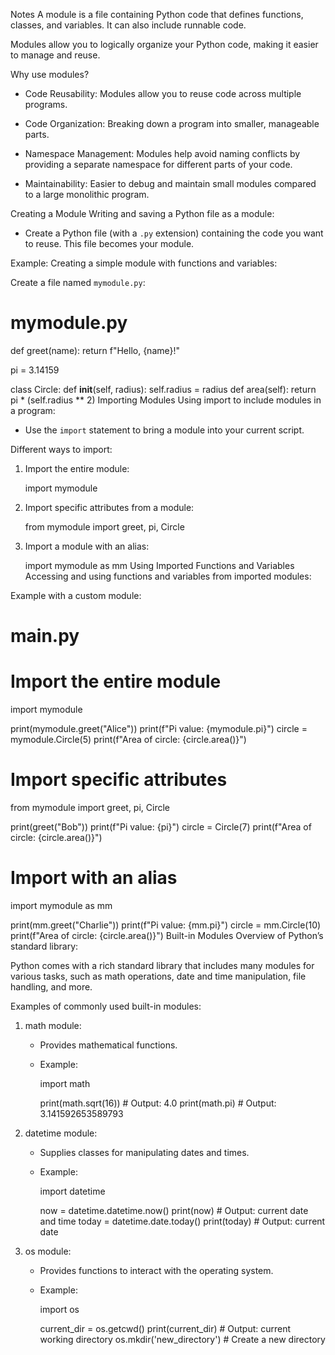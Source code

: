 Notes
A module is a file containing Python code that defines functions, classes, and variables. It can also include runnable code.

Modules allow you to logically organize your Python code, making it easier to manage and reuse.

Why use modules?
- Code Reusability: Modules allow you to reuse code across multiple programs.

- Code Organization: Breaking down a program into smaller, manageable parts.

- Namespace Management: Modules help avoid naming conflicts by providing a separate namespace for different parts of your code.

- Maintainability: Easier to debug and maintain small modules compared to a large monolithic program.

Creating a Module
Writing and saving a Python file as a module:

- Create a Python file (with a `.py` extension) containing the code you want to reuse. This file becomes your module.

Example: Creating a simple module with functions and variables:

Create a file named `mymodule.py`:

# mymodule.py
def greet(name):
    return f"Hello, {name}!"

pi = 3.14159

class Circle:
    def __init__(self, radius):
        self.radius = radius
    def area(self):
        return pi * (self.radius ** 2)
Importing Modules
Using import to include modules in a program:

- Use the `import` statement to bring a module into your current script.

Different ways to import:

1. Import the entire module:

   import mymodule
2. Import specific attributes from a module:

   from mymodule import greet, pi, Circle
3. Import a module with an alias:

   import mymodule as mm
Using Imported Functions and Variables
Accessing and using functions and variables from imported modules:

Example with a custom module:

# main.py
# Import the entire module
import mymodule

print(mymodule.greet("Alice"))
print(f"Pi value: {mymodule.pi}")
circle = mymodule.Circle(5)
print(f"Area of circle: {circle.area()}")

# Import specific attributes
from mymodule import greet, pi, Circle

print(greet("Bob"))
print(f"Pi value: {pi}")
circle = Circle(7)
print(f"Area of circle: {circle.area()}")

# Import with an alias
import mymodule as mm

print(mm.greet("Charlie"))
print(f"Pi value: {mm.pi}")
circle = mm.Circle(10)
print(f"Area of circle: {circle.area()}")
Built-in Modules
Overview of Python’s standard library:

Python comes with a rich standard library that includes many modules for various tasks, such as math operations, date and time manipulation, file handling, and more.

Examples of commonly used built-in modules:

1. math module:

   - Provides mathematical functions.

   - Example:

     import math

     print(math.sqrt(16))  # Output: 4.0
     print(math.pi)  # Output: 3.141592653589793
2. datetime module:

   - Supplies classes for manipulating dates and times.

   - Example:

     import datetime

     now = datetime.datetime.now()
     print(now)  # Output: current date and time
     today = datetime.date.today()
     print(today)  # Output: current date
3. os module:

   - Provides functions to interact with the operating system.

   - Example:

     import os

     current_dir = os.getcwd()
     print(current_dir)  # Output: current working directory
     os.mkdir('new_directory')  # Create a new directory